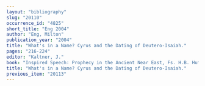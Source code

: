 ```yaml
---
layout: "bibliography"
slug: "20110"
occurrence_id: "4825"
short_title: "Eng 2004"
author: "Eng, Milton"
publication_year: "2004"
title: "What's in a Name? Cyrus and the Dating of Deutero-Isaiah."
pages: "216-224"
editor: "Kaltner, J."
book: "Inspired Speech: Prophecy in the Ancient Near East, Fs. H.B. Huffmon (New York)"
title: "What's in a Name? Cyrus and the Dating of Deutero-Isaiah."
previous_item: "20113"
---
```

